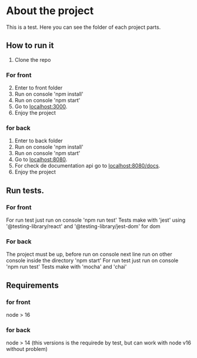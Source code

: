 # About the project

This is a test. Here you can see the folder of each project parts. 

## How to run it

1. Clone the repo

### For front
2. Enter to front folder
3. Run on console 'npm install'
4. Run on console 'npm start'
5. Go to [localhost:3000](http://localhost:3000/).
6. Enjoy the project

### for back
1. Enter to back folder
2. Run on console 'npm install'
3. Run on console 'npm start'
4. Go to [localhost:8080](http://localhost:8080/).
5. For check de documentation api go to [localhost:8080/docs](http://localhost:8080/docs).
6. Enjoy the project

## Run tests.

### For front
For run test just run on console 'npm run test'
Tests make with 'jest' using '@testing-library/react' and '@testing-library/jest-dom' for dom

### For back
The project must be up, before run on console next line run on other console inside the directory 'npm start'
For run test just run on console 'npm run test'
Tests make with 'mocha' and 'chai'

## Requirements

### for front
node > 16

### for back
node > 14 (this versions is the requirede by test, but can work with node v16 without problem)
